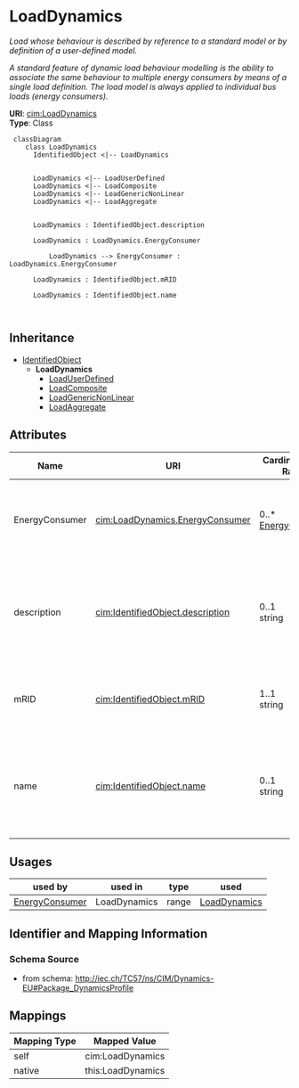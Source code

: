 # LoadDynamics


_Load whose behaviour is described by reference to a standard model <font color="#0f0f0f">or by definition of a user-defined model.</font>_

_A standard feature of dynamic load behaviour modelling is the ability to associate the same behaviour to multiple energy consumers by means of a single load definition.  The load model is always applied to individual bus loads (energy consumers)._





**URI**: [cim:LoadDynamics](http://iec.ch/TC57/CIM100#LoadDynamics)<br />
**Type**: Class




```mermaid
 classDiagram
    class LoadDynamics
      IdentifiedObject <|-- LoadDynamics
      

      LoadDynamics <|-- LoadUserDefined
      LoadDynamics <|-- LoadComposite
      LoadDynamics <|-- LoadGenericNonLinear
      LoadDynamics <|-- LoadAggregate
      
      
      LoadDynamics : IdentifiedObject.description
        
      LoadDynamics : LoadDynamics.EnergyConsumer
        
          LoadDynamics --> EnergyConsumer : LoadDynamics.EnergyConsumer
        
      LoadDynamics : IdentifiedObject.mRID
        
      LoadDynamics : IdentifiedObject.name
        
      
```





## Inheritance
* [IdentifiedObject](IdentifiedObject.md)
    * **LoadDynamics**
        * [LoadUserDefined](LoadUserDefined.md)
        * [LoadComposite](LoadComposite.md)
        * [LoadGenericNonLinear](LoadGenericNonLinear.md)
        * [LoadAggregate](LoadAggregate.md)



## Attributes


| Name | URI | Cardinality and Range | Description | Inheritance |
| ---  | --- | --- | --- | --- |
| EnergyConsumer | [cim:LoadDynamics.EnergyConsumer](http://iec.ch/TC57/CIM100#LoadDynamics.EnergyConsumer) | 0..* <br />  [EnergyConsumer](EnergyConsumer.md)  | Energy consumer to which this dynamics load model applies | direct |
| description | [cim:IdentifiedObject.description](http://iec.ch/TC57/CIM100#IdentifiedObject.description) | 0..1 <br />  string  | The description is a free human readable text describing or naming the object | [IdentifiedObject](IdentifiedObject.md) |
| mRID | [cim:IdentifiedObject.mRID](http://iec.ch/TC57/CIM100#IdentifiedObject.mRID) | 1..1 <br />  string  | Master resource identifier issued by a model authority | [IdentifiedObject](IdentifiedObject.md) |
| name | [cim:IdentifiedObject.name](http://iec.ch/TC57/CIM100#IdentifiedObject.name) | 0..1 <br />  string  | The name is any free human readable and possibly non unique text naming the o... | [IdentifiedObject](IdentifiedObject.md) |





## Usages

| used by | used in | type | used |
| ---  | --- | --- | --- |
| [EnergyConsumer](EnergyConsumer.md) | LoadDynamics | range | [LoadDynamics](LoadDynamics.md) |






## Identifier and Mapping Information







### Schema Source


* from schema: http://iec.ch/TC57/ns/CIM/Dynamics-EU#Package_DynamicsProfile





## Mappings

| Mapping Type | Mapped Value |
| ---  | ---  |
| self | cim:LoadDynamics |
| native | this:LoadDynamics |




